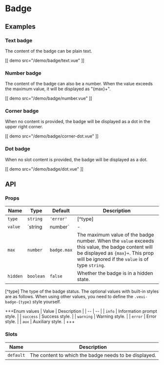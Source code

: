 # Badge

## Examples

### Text badge

The content of the badge can be plain text.

[[ demo src="/demo/badge/text.vue" ]]

### Number badge

The content of the badge can also be a number. When the value exceeds the maximum value, it will be displayed as "{max}+".

[[ demo src="/demo/badge/number.vue" ]]

### Corner badge

When no content is provided, the badge will be displayed as a dot in the upper right corner.

[[ demo src="/demo/badge/corner-dot.vue" ]]

### Dot badge

When no slot content is provided, the badge will be displayed as a dot.

[[ demo src="/demo/badge/dot.vue" ]]

## API

### Props

| Name | Type | Default | Description |
| -- | -- | -- | -- |
| ``type`` | `string` | `'error'` | [^type] |
| ``value`` | `string | number` | - | The value of the badge content. If it is of type `number`, it will be limited by the [`max`](#props-max) prop. If it is of type `string`, the `max` prop will be ignored. |
| ``max`` | `number` | `badge.max` | The maximum value of the badge number. When the `value` exceeds this value, the badge content will be displayed as `{max}+`. This prop will be ignored if the `value` is of type `string`. |
| ``hidden`` | `boolean` | `false` | Whether the badge is in a hidden state. |

[^type]
The type of the badge status. The optional values with built-in styles are as follows. When using other values, you need to define the `.veui-badge-{type}` style yourself.

+++Enum values
| Value | Description |
| -- | -- |
| `info` | Information prompt style. |
| `success` | Success style. |
| `warning` | Warning style. |
| `error` | Error style. |
| `aux` | Auxiliary style. |
+++

### Slots

| Name | Description |
| -- | -- |
| ``default`` | The content to which the badge needs to be displayed. |
